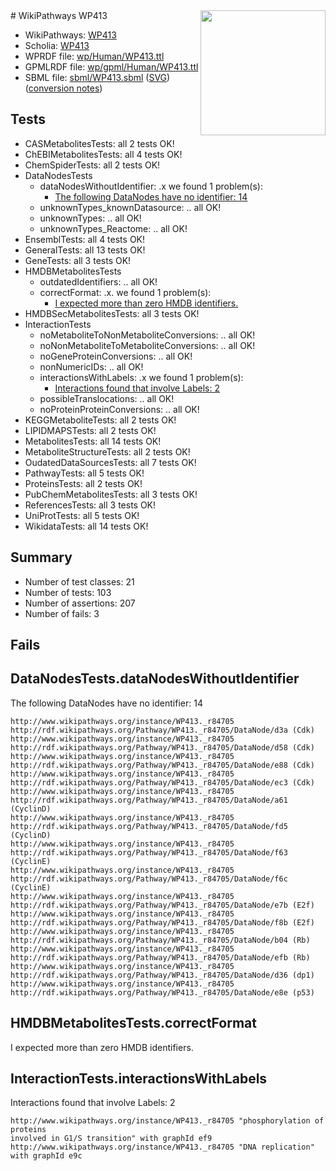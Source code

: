 <img style="float: right; width: 200px" src="../logo.png" />
# WikiPathways WP413

* WikiPathways: [WP413](https://identifiers.org/wikipathways:WP413)
* Scholia: [WP413](https://scholia.toolforge.org/wikipathways/WP413)
* WPRDF file: [wp/Human/WP413.ttl](../wp/Human/WP413.ttl)
* GPMLRDF file: [wp/gpml/Human/WP413.ttl](../wp/gpml/Human/WP413.ttl)
* SBML file: [sbml/WP413.sbml](../sbml/WP413.sbml) ([SVG](../sbml/WP413.svg)) ([conversion notes](../sbml/WP413.txt))

## Tests
* CASMetabolitesTests: all 2 tests OK!
* ChEBIMetabolitesTests: all 4 tests OK!
* ChemSpiderTests: all 2 tests OK!
* DataNodesTests
    * dataNodesWithoutIdentifier: .x we found 1 problem(s):
        * [The following DataNodes have no identifier: 14](#8792c494)
    * unknownTypes_knownDatasource: .. all OK!
    * unknownTypes: .. all OK!
    * unknownTypes_Reactome: .. all OK!
* EnsemblTests: all 4 tests OK!
* GeneralTests: all 13 tests OK!
* GeneTests: all 3 tests OK!
* HMDBMetabolitesTests
    * outdatedIdentifiers: .. all OK!
    * correctFormat: .x. we found 1 problem(s):
        * [I expected more than zero HMDB identifiers.](#ad154c1e)
* HMDBSecMetabolitesTests: all 3 tests OK!
* InteractionTests
    * noMetaboliteToNonMetaboliteConversions: .. all OK!
    * noNonMetaboliteToMetaboliteConversions: .. all OK!
    * noGeneProteinConversions: .. all OK!
    * nonNumericIDs: .. all OK!
    * interactionsWithLabels: .x we found 1 problem(s):
        * [Interactions found that involve Labels: 2](#630d2679)
    * possibleTranslocations: .. all OK!
    * noProteinProteinConversions: .. all OK!
* KEGGMetaboliteTests: all 2 tests OK!
* LIPIDMAPSTests: all 2 tests OK!
* MetabolitesTests: all 14 tests OK!
* MetaboliteStructureTests: all 2 tests OK!
* OudatedDataSourcesTests: all 7 tests OK!
* PathwayTests: all 5 tests OK!
* ProteinsTests: all 2 tests OK!
* PubChemMetabolitesTests: all 3 tests OK!
* ReferencesTests: all 3 tests OK!
* UniProtTests: all 5 tests OK!
* WikidataTests: all 14 tests OK!


## Summary

* Number of test classes: 21
* Number of tests: 103
* Number of assertions: 207
* Number of fails: 3

## Fails

<a name="8792c494" />

## DataNodesTests.dataNodesWithoutIdentifier

The following DataNodes have no identifier: 14
```
http://www.wikipathways.org/instance/WP413._r84705 http://rdf.wikipathways.org/Pathway/WP413._r84705/DataNode/d3a (Cdk)
http://www.wikipathways.org/instance/WP413._r84705 http://rdf.wikipathways.org/Pathway/WP413._r84705/DataNode/d58 (Cdk)
http://www.wikipathways.org/instance/WP413._r84705 http://rdf.wikipathways.org/Pathway/WP413._r84705/DataNode/e88 (Cdk)
http://www.wikipathways.org/instance/WP413._r84705 http://rdf.wikipathways.org/Pathway/WP413._r84705/DataNode/ec3 (Cdk)
http://www.wikipathways.org/instance/WP413._r84705 http://rdf.wikipathways.org/Pathway/WP413._r84705/DataNode/a61 (CyclinD)
http://www.wikipathways.org/instance/WP413._r84705 http://rdf.wikipathways.org/Pathway/WP413._r84705/DataNode/fd5 (CyclinD)
http://www.wikipathways.org/instance/WP413._r84705 http://rdf.wikipathways.org/Pathway/WP413._r84705/DataNode/f63 (CyclinE)
http://www.wikipathways.org/instance/WP413._r84705 http://rdf.wikipathways.org/Pathway/WP413._r84705/DataNode/f6c (CyclinE)
http://www.wikipathways.org/instance/WP413._r84705 http://rdf.wikipathways.org/Pathway/WP413._r84705/DataNode/e7b (E2f)
http://www.wikipathways.org/instance/WP413._r84705 http://rdf.wikipathways.org/Pathway/WP413._r84705/DataNode/f8b (E2f)
http://www.wikipathways.org/instance/WP413._r84705 http://rdf.wikipathways.org/Pathway/WP413._r84705/DataNode/b04 (Rb)
http://www.wikipathways.org/instance/WP413._r84705 http://rdf.wikipathways.org/Pathway/WP413._r84705/DataNode/efb (Rb)
http://www.wikipathways.org/instance/WP413._r84705 http://rdf.wikipathways.org/Pathway/WP413._r84705/DataNode/d36 (dp1)
http://www.wikipathways.org/instance/WP413._r84705 http://rdf.wikipathways.org/Pathway/WP413._r84705/DataNode/e8e (p53)
```

<a name="ad154c1e" />

## HMDBMetabolitesTests.correctFormat

I expected more than zero HMDB identifiers.
<a name="630d2679" />

## InteractionTests.interactionsWithLabels

Interactions found that involve Labels: 2
```
http://www.wikipathways.org/instance/WP413._r84705 "phosphorylation of proteins
involved in G1/S transition" with graphId ef9
http://www.wikipathways.org/instance/WP413._r84705 "DNA replication" with graphId e9c
```


